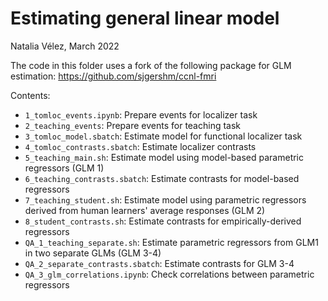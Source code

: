 # Estimating general linear model
Natalia Vélez, March 2022

The code in this folder uses a fork of the following package for GLM estimation:
https://github.com/sjgershm/ccnl-fmri

Contents:

* `1_tomloc_events.ipynb`: Prepare events for localizer task
* `2_teaching_events`: Prepare events for teaching task
* `3_tomloc_model.sbatch`: Estimate model for functional localizer task
* `4_tomloc_contrasts.sbatch`: Estimate localizer contrasts
* `5_teaching_main.sh`: Estimate model using model-based parametric regressors (GLM 1)
* `6_teaching_contrasts.sbatch`: Estimate contrasts for model-based regressors
* `7_teaching_student.sh`: Estimate model using parametric regressors derived from human learners' average responses (GLM 2)
* `8_student_contrasts.sh`: Estimate contrasts for empirically-derived regressors
* `QA_1_teaching_separate.sh`: Estimate parametric regressors from GLM1 in two separate GLMs (GLM 3-4)
* `QA_2_separate_contrasts.sbatch`: Estimate contrasts for GLM 3-4
* `QA_3_glm_correlations.ipynb`: Check correlations between parametric regressors